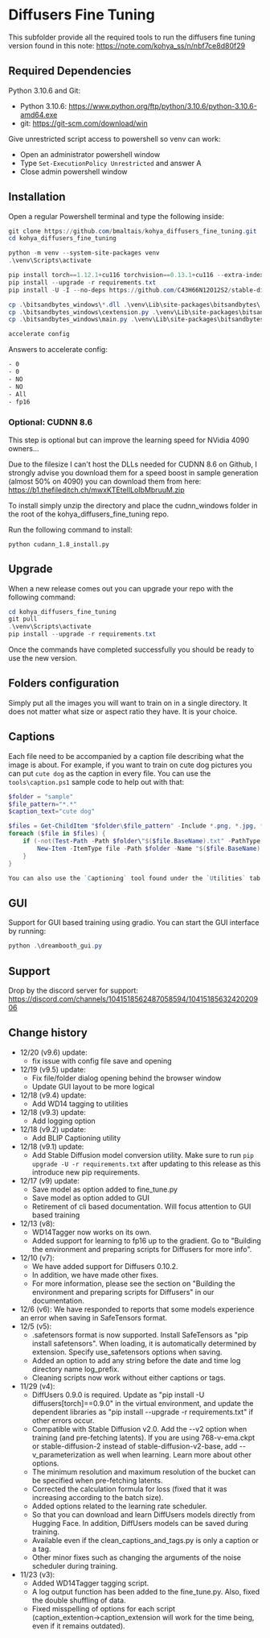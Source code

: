 # Diffusers Fine Tuning

This subfolder provide all the required tools  to run the diffusers fine tuning version found in this note: https://note.com/kohya_ss/n/nbf7ce8d80f29

## Required Dependencies

Python 3.10.6 and Git:

- Python 3.10.6: https://www.python.org/ftp/python/3.10.6/python-3.10.6-amd64.exe
- git: https://git-scm.com/download/win

Give unrestricted script access to powershell so venv can work:

- Open an administrator powershell window
- Type `Set-ExecutionPolicy Unrestricted` and answer A
- Close admin powershell window

## Installation

Open a regular Powershell terminal and type the following inside:

```powershell
git clone https://github.com/bmaltais/kohya_diffusers_fine_tuning.git
cd kohya_diffusers_fine_tuning

python -m venv --system-site-packages venv
.\venv\Scripts\activate

pip install torch==1.12.1+cu116 torchvision==0.13.1+cu116 --extra-index-url https://download.pytorch.org/whl/cu116
pip install --upgrade -r requirements.txt
pip install -U -I --no-deps https://github.com/C43H66N12O12S2/stable-diffusion-webui/releases/download/f/xformers-0.0.14.dev0-cp310-cp310-win_amd64.whl

cp .\bitsandbytes_windows\*.dll .\venv\Lib\site-packages\bitsandbytes\
cp .\bitsandbytes_windows\cextension.py .\venv\Lib\site-packages\bitsandbytes\cextension.py
cp .\bitsandbytes_windows\main.py .\venv\Lib\site-packages\bitsandbytes\cuda_setup\main.py

accelerate config

```

Answers to accelerate config:

```txt
- 0
- 0
- NO
- NO
- All
- fp16
```

### Optional: CUDNN 8.6

This step is optional but can improve the learning speed for NVidia 4090 owners...

Due to the filesize I can't host the DLLs needed for CUDNN 8.6 on Github, I strongly advise you download them for a speed boost in sample generation (almost 50% on 4090) you can download them from here: https://b1.thefileditch.ch/mwxKTEtelILoIbMbruuM.zip

To install simply unzip the directory and place the cudnn_windows folder in the root of the kohya_diffusers_fine_tuning repo.

Run the following command to install:

```
python cudann_1.8_install.py
```

## Upgrade

When a new release comes out you can upgrade your repo with the following command:

```powershell
cd kohya_diffusers_fine_tuning
git pull
.\venv\Scripts\activate
pip install --upgrade -r requirements.txt
```

Once the commands have completed successfully you should be ready to use the new version.

## Folders configuration

Simply put all the images you will want to train on in a single directory. It does not matter what size or aspect ratio they have. It is your choice.

## Captions

Each file need to be accompanied by a caption file describing what the image is about. For example, if you want to train on cute dog pictures you can put `cute dog` as the caption in every file. You can use the `tools\caption.ps1` sample code to help out with that:

```powershell
$folder = "sample"
$file_pattern="*.*"
$caption_text="cute dog"

$files = Get-ChildItem "$folder\$file_pattern" -Include *.png, *.jpg, *.webp -File
foreach ($file in $files) {
    if (-not(Test-Path -Path $folder\"$($file.BaseName).txt" -PathType Leaf)) {
        New-Item -ItemType file -Path $folder -Name "$($file.BaseName).txt" -Value $caption_text
    }
}

You can also use the `Captioning` tool found under the `Utilities` tab in the GUI.
```

## GUI

Support for GUI based training using gradio. You can start the GUI interface by running:

```powershell
python .\dreambooth_gui.py
```

## Support

Drop by the discord server for support: https://discord.com/channels/1041518562487058594/1041518563242020906

## Change history

* 12/20 (v9.6) update:
    - fix issue with config file save and opening
* 12/19 (v9.5) update:
    - Fix file/folder dialog opening behind the browser window
    - Update GUI layout to be more logical
* 12/18 (v9.4) update:
    - Add WD14 tagging to utilities
* 12/18 (v9.3) update:
    - Add logging option
* 12/18 (v9.2) update:
    - Add BLIP Captioning utility
* 12/18 (v9.1) update:
    - Add Stable Diffusion model conversion utility. Make sure to run `pip upgrade -U -r requirements.txt` after updating to this release as this introduce new pip requirements.
* 12/17 (v9) update:
    - Save model as option added to fine_tune.py
    - Save model as option added to GUI
    - Retirement of cli based documentation. Will focus attention to GUI based training
* 12/13 (v8):
    - WD14Tagger now works on its own.
    - Added support for learning to fp16 up to the gradient. Go to "Building the environment and preparing scripts for Diffusers for more info".
* 12/10 (v7):
    - We have added support for Diffusers 0.10.2.
    - In addition, we have made other fixes.
    - For more information, please see the section on "Building the environment and preparing scripts for Diffusers" in our documentation.
* 12/6 (v6): We have responded to reports that some models experience an error when saving in SafeTensors format.
* 12/5 (v5):
    - .safetensors format is now supported. Install SafeTensors as "pip install safetensors". When loading, it is automatically determined by extension. Specify use_safetensors options when saving.
    - Added an option to add any string before the date and time log directory name log_prefix.
    - Cleaning scripts now work without either captions or tags.
* 11/29 (v4):
    - DiffUsers 0.9.0 is required. Update as "pip install -U diffusers[torch]==0.9.0" in the virtual environment, and update the dependent libraries as "pip install --upgrade -r requirements.txt" if other errors occur.
    - Compatible with Stable Diffusion v2.0. Add the --v2 option when training (and pre-fetching latents). If you are using 768-v-ema.ckpt or stable-diffusion-2 instead of stable-diffusion-v2-base, add --v_parameterization as well when learning. Learn more about other options.
    - The minimum resolution and maximum resolution of the bucket can be specified when pre-fetching latents.
    - Corrected the calculation formula for loss (fixed that it was increasing according to the batch size).
    - Added options related to the learning rate scheduler.
    - So that you can download and learn DiffUsers models directly from Hugging Face. In addition, DiffUsers models can be saved during training.
    - Available even if the clean_captions_and_tags.py is only a caption or a tag.
    - Other minor fixes such as changing the arguments of the noise scheduler during training.
* 11/23 (v3):
    - Added WD14Tagger tagging script.
    - A log output function has been added to the fine_tune.py. Also, fixed the double shuffling of data.
    - Fixed misspelling of options for each script (caption_extention→caption_extension will work for the time being, even if it remains outdated).
